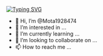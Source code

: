 <a href="https://git.io/typing-svg"><img src="https://readme-typing-svg.herokuapp.com
?font=Alumni+Sans+Collegiate+One&size=40&pause=1000&color=24F7E0&random=false&width=435&lines=Eai+Silos+Malafaios%2C+ta+chaveta+%3F+" alt="Typing SVG" /></a>


- 👋 Hi, I’m @Mota1928474
- 👀 I’m interested in ... 
- 🌱 I’m currently learning ...
- 💞️ I’m looking to collaborate on ...
- 📫 How to reach me ...

<!---
Mota1928474/Mota1928474 is a ✨ special ✨ repository because its `README.md` (this file) appears on your GitHub profile.
You can click the Preview link to take a look at your changes.
--->
